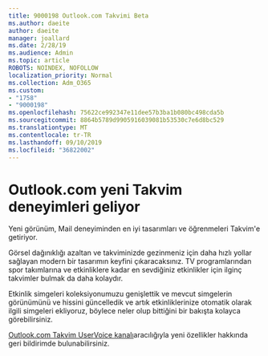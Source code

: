 ```yaml
---
title: 9000198 Outlook.com Takvimi Beta
ms.author: daeite
author: daeite
manager: joallard
ms.date: 2/28/19
ms.audience: Admin
ms.topic: article
ROBOTS: NOINDEX, NOFOLLOW
localization_priority: Normal
ms.collection: Adm_O365
ms.custom:
- "1758"
- "9000198"
ms.openlocfilehash: 75622ce992347e11dee57b3ba1b080bc498cda5b
ms.sourcegitcommit: 8864b5789d9905916039081b53530c7e6d8bc529
ms.translationtype: MT
ms.contentlocale: tr-TR
ms.lasthandoff: 09/10/2019
ms.locfileid: "36822002"
---
```

# <a name="new-calendar-experiences-coming-to-outlookcom"></a>Outlook.com yeni Takvim deneyimleri geliyor

Yeni görünüm, Mail deneyiminden en iyi tasarımları ve öğrenmeleri Takvim'e getiriyor.

Görsel dağınıklığı azaltan ve takviminizde gezinmeniz için daha hızlı yollar sağlayan modern bir tasarımın keyfini çıkaracaksınız. TV programlarından spor takımlarına ve etkinliklere kadar en sevdiğiniz etkinlikler için ilginç takvimler bulmak da daha kolaydır.

Etkinlik simgeleri koleksiyonumuzu genişlettik ve mevcut simgelerin görünümünü ve hissini güncelledik ve artık etkinliklerinize otomatik olarak ilgili simgeleri ekliyoruz, böylece neler olup bittiğini bir bakışta kolayca görebilirsiniz.

[Outlook.com Takvim UserVoice kanalı](https://go.microsoft.com/fwlink/?linkid=2103075)aracılığıyla yeni özellikler hakkında geri bildirimde bulunabilirsiniz.